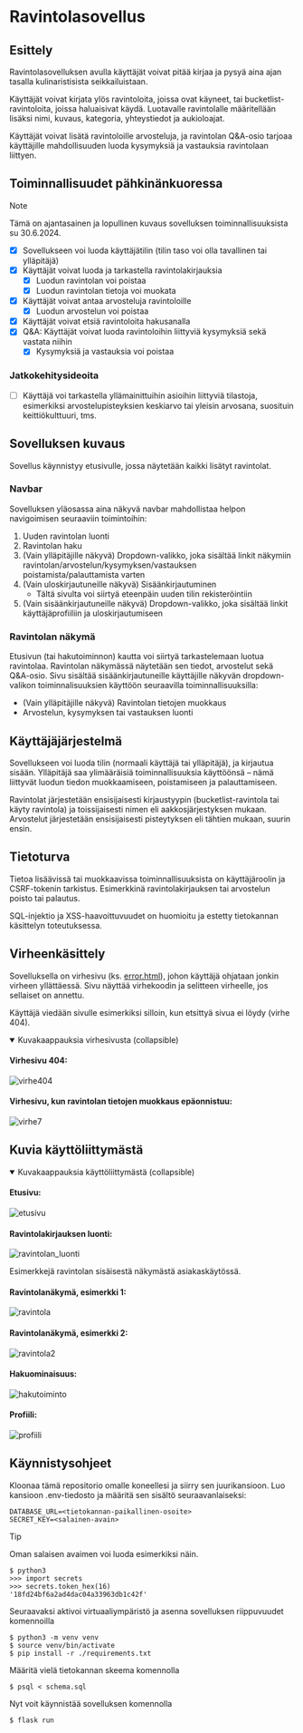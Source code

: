 # Ravintolasovellus

## Esittely 

Ravintolasovelluksen avulla käyttäjät voivat pitää kirjaa ja pysyä aina ajan tasalla kulinaristisista seikkailuistaan.

Käyttäjät voivat kirjata ylös ravintoloita, joissa ovat käyneet, tai bucketlist-ravintoloita, joissa haluaisivat käydä. Luotavalle ravintolalle määritellään lisäksi nimi, kuvaus, kategoria, yhteystiedot ja aukioloajat. 

Käyttäjät voivat lisätä ravintoloille arvosteluja, ja ravintolan Q&A-osio tarjoaa käyttäjille mahdollisuuden luoda kysymyksiä ja vastauksia ravintolaan liittyen.

## Toiminnallisuudet pähkinänkuoressa

> [!NOTE]
> Tämä on ajantasainen ja lopullinen kuvaus sovelluksen toiminnallisuuksista su 30.6.2024.

- [x] Sovellukseen voi luoda käyttäjätilin (tilin taso voi olla tavallinen tai ylläpitäjä)
- [x] Käyttäjät voivat luoda ja tarkastella ravintolakirjauksia
  - [x] Luodun ravintolan voi poistaa
  - [x] Luodun ravintolan tietoja voi muokata 
- [x] Käyttäjät voivat antaa arvosteluja ravintoloille
  - [x] Luodun arvostelun voi poistaa
- [x] Käyttäjät voivat etsiä ravintoloita hakusanalla
- [x] Q&A: Käyttäjät voivat luoda ravintoloihin liittyviä kysymyksiä sekä vastata niihin
  - [x] Kysymyksiä ja vastauksia voi poistaa 

### Jatkokehitysideoita
- [ ] Käyttäjä voi tarkastella yllämainittuihin asioihin liittyviä tilastoja, esimerkiksi arvostelupisteyksien keskiarvo tai yleisin arvosana, suosituin keittiökulttuuri, tms.

## Sovelluksen kuvaus

Sovellus käynnistyy etusivulle, jossa näytetään kaikki lisätyt ravintolat. 

### Navbar
Sovelluksen yläosassa aina näkyvä navbar mahdollistaa helpon navigoimisen seuraaviin toimintoihin:
1. Uuden ravintolan luonti
2. Ravintolan haku
3. (Vain ylläpitäjille näkyvä) Dropdown-valikko, joka sisältää linkit näkymiin ravintolan/arvostelun/kysymyksen/vastauksen poistamista/palauttamista varten
4. (Vain uloskirjautuneille näkyvä) Sisäänkirjautuminen
    - Tältä sivulta voi siirtyä eteenpäin uuden tilin rekisteröintiin
5. (Vain sisäänkirjautuneille näkyvä) Dropdown-valikko, joka sisältää linkit käyttäjäprofiiliin ja uloskirjautumiseen


### Ravintolan näkymä
Etusivun (tai hakutoiminnon) kautta voi siirtyä tarkastelemaan luotua ravintolaa. Ravintolan näkymässä näytetään sen tiedot, arvostelut sekä Q&A-osio. Sivu sisältää sisäänkirjautuneille käyttäjille näkyvän dropdown-valikon toiminnalisuuksien käyttöön seuraavilla toiminnallisuuksilla:
- (Vain ylläpitäjille näkyvä) Ravintolan tietojen muokkaus
- Arvostelun, kysymyksen tai vastauksen luonti

## Käyttäjäjärjestelmä

Sovellukseen voi luoda tilin (normaali käyttäjä tai ylläpitäjä), ja kirjautua sisään. Ylläpitäjä saa ylimääräisiä toiminnallisuuksia käyttöönsä – nämä liittyvät luodun tiedon muokkaamiseen, poistamiseen ja palauttamiseen.

Ravintolat järjestetään ensisijaisesti kirjaustyypin (bucketlist-ravintola tai käyty ravintola) ja toissijaisesti nimen eli aakkosjärjestyksen mukaan. Arvostelut järjestetään ensisijaisesti pisteytyksen eli tähtien mukaan, suurin ensin.

## Tietoturva

Tietoa lisäävissä tai muokkaavissa toiminnallisuuksista on käyttäjäroolin ja CSRF-tokenin tarkistus. Esimerkkinä ravintolakirjauksen tai arvostelun poisto tai palautus.

SQL-injektio ja XSS-haavoittuvuudet on huomioitu ja estetty tietokannan käsittelyn toteutuksessa.

## Virheenkäsittely

Sovelluksella on virhesivu (ks. [error.html](/templates/error.html)), johon käyttäjä ohjataan jonkin virheen yllättäessä. Sivu näyttää virhekoodin ja selitteen virheelle, jos sellaiset on annettu. 

Käyttäjä viedään sivulle esimerkiksi silloin, kun etsittyä sivua ei löydy (virhe 404).

<details open>

<summary> Kuvakaappauksia virhesivusta (collapsible) </summary>

#### Virhesivu 404:

![virhe404](https://github.com/kuosaton/tsoha-ravintolasovellus/assets/120479105/c2531840-ab03-4155-8eb0-f476288d150b)


#### Virhesivu, kun ravintolan tietojen muokkaus epäonnistuu:

![virhe7](https://github.com/kuosaton/tsoha-ravintolasovellus/assets/120479105/1dbdf154-5ee8-43a6-a18c-eb424c7860b9)


</details>

## Kuvia käyttöliittymästä

<details open>

<summary> Kuvakaappauksia käyttöliittymästä (collapsible) </summary>


#### Etusivu:

![etusivu](https://github.com/kuosaton/tsoha-ravintolasovellus/assets/120479105/bdb9bcf7-616b-4f11-ba52-769aa0ae4823)

#### Ravintolakirjauksen luonti:

![ravintolan_luonti](https://github.com/kuosaton/tsoha-ravintolasovellus/assets/120479105/bdf160e9-1bf6-4921-b802-61e219d4dea8)


Esimerkkejä ravintolan sisäisestä näkymästä asiakaskäytössä.

#### Ravintolanäkymä, esimerkki 1:

![ravintola](https://github.com/kuosaton/tsoha-ravintolasovellus/assets/120479105/2c201a4a-ff54-4aa7-bbd6-259381e45ba9)

#### Ravintolanäkymä, esimerkki 2:

![ravintola2](https://github.com/kuosaton/tsoha-ravintolasovellus/assets/120479105/2d3625b2-2a57-45bc-acc1-f21d865929e9)

#### Hakuominaisuus:

![hakutoiminto](https://github.com/kuosaton/tsoha-ravintolasovellus/assets/120479105/762bd9ff-805b-460a-8ed2-b94fc70ff50f)

#### Profiili:

![profiili](https://github.com/kuosaton/tsoha-ravintolasovellus/assets/120479105/4e2a8213-c4be-43b6-9e14-9ec73be0b81e)

</details>

## Käynnistysohjeet

Kloonaa tämä repositorio omalle koneellesi ja siirry sen juurikansioon. Luo kansioon .env-tiedosto ja määritä sen sisältö seuraavanlaiseksi:
```
DATABASE_URL=<tietokannan-paikallinen-osoite>
SECRET_KEY=<salainen-avain>
```
> [!TIP]
> Oman salaisen avaimen voi luoda esimerkiksi näin.
```
$ python3
>>> import secrets
>>> secrets.token_hex(16)
'18fd24bf6a2ad4dac04a33963db1c42f'
```

Seuraavaksi aktivoi virtuaaliympäristö ja asenna sovelluksen riippuvuudet komennoilla
```
$ python3 -m venv venv
$ source venv/bin/activate
$ pip install -r ./requirements.txt
```
Määritä vielä tietokannan skeema komennolla
```
$ psql < schema.sql
```
Nyt voit käynnistää sovelluksen komennolla
```
$ flask run
```
